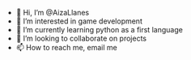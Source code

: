 - 👋 Hi, I’m @AizaLlanes
- 👀 I’m interested in game development
- 🌱 I’m currently learning python as a first language
- 💞️ I’m looking to collaborate on projects
- 📫 How to reach me, email me

<!---
AizaLlanes/AizaLlanes is a ✨ special ✨ repository because its `README.md` (this file) appears on your GitHub profile.
You can click the Preview link to take a look at your changes.
--->
